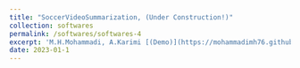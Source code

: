 ```yaml
---
title: "SoccerVideoSummarization, (Under Construction!)"
collection: softwares
permalink: /softwares/softwares-4
excerpt: 'M.H.Mohammadi, A.Karimi [(Demo)](https://mohammadimh76.github.io//softwares/Softwares-4)'
date: 2023-01-1
---
```

